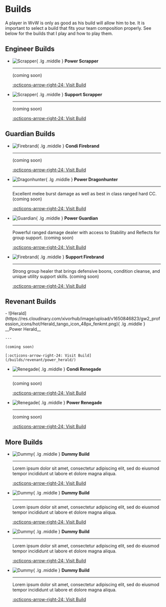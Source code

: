 # Builds
A player in WvW is only as good as his build will allow him to be. It is important to select a build that fits your team composition properly. See below for the builds that I play and how to play them.

## Engineer Builds
<div class="grid cards" markdown>

-   ![Scrapper](https://res.cloudinary.com/xivorhub/image/upload/v1650846729/gw2_profession_icons/hot/Scrapper_tango_icon_48px_try1xg.png){ .lg .middle } __Power Scrapper__

    ---

    (coming soon)

    [:octicons-arrow-right-24: Visit Build](/builds/engineer/power_scrapper/)    

-   ![Scrapper](https://res.cloudinary.com/xivorhub/image/upload/v1650846729/gw2_profession_icons/hot/Scrapper_tango_icon_48px_try1xg.png){ .lg .middle } __Support Scrapper__

    ---

    (coming soon)

    [:octicons-arrow-right-24: Visit Build](/builds/engineer/support_scrapper/)  

</div>

## Guardian Builds
<div class="grid cards" markdown>

-   ![Firebrand](https://res.cloudinary.com/xivorhub/image/upload/v1650846951/gw2_profession_icons/pof/Firebrand_tango_icon_48px_wqhcyn.png){ .lg .middle } __Condi Firebrand__

    ---

    (coming soon)

    [:octicons-arrow-right-24: Visit Build](/builds/guardian/condi-firebrand/) 
      
-   ![Dragonhunter](https://res.cloudinary.com/xivorhub/image/upload/v1650846730/gw2_profession_icons/hot/Dragonhunter_tango_icon_48px_ksn5rc.png){ .lg .middle } __Power Dragonhunter__

    ---

    Excellent melee burst damage as well as best in class ranged hard CC. (coming soon)

    [:octicons-arrow-right-24: Visit Build](/builds/guardian/power-dragonhunter/)

-   ![Guardian](https://res.cloudinary.com/xivorhub/image/upload/v1650847376/gw2_profession_icons/core/Guardian_tango_icon_48px_wo2xxy.png){ .lg .middle } __Power Guardian__

    ---

    Powerful ranged damage dealer with access to Stability and Reflects for group support. (coming soon)

    [:octicons-arrow-right-24: Visit Build](/builds/guardian/power-guardian/)
  
-   ![Firebrand](https://res.cloudinary.com/xivorhub/image/upload/v1650846951/gw2_profession_icons/pof/Firebrand_tango_icon_48px_wqhcyn.png){ .lg .middle } __Support Firebrand__

    ---

    Strong group healer that brings defensive boons, condition cleanse, and unique utility support skills. (coming soon)

    [:octicons-arrow-right-24: Visit Build](/builds/guardian/support-firebrand/) 


</div>

## Revenant Builds

<div class="grid cards" markdown>
-   ![Herald](https://res.cloudinary.com/xivorhub/image/upload/v1650846823/gw2_profession_icons/hot/Herald_tango_icon_48px_fenkmt.png){ .lg .middle } __Power Herald__

    ---

    (coming soon)

    [:octicons-arrow-right-24: Visit Build](/builds/revenant/power_herald/)

-   ![Renegade](https://res.cloudinary.com/xivorhub/image/upload/v1650846887/gw2_profession_icons/pof/Renegade_tango_icon_48px_yf647x.png){ .lg .middle } __Condi Renegade__

    ---

    (coming soon)

    [:octicons-arrow-right-24: Visit Build](/builds/revenant/condi-renegade/)
    
-   ![Renegade](https://res.cloudinary.com/xivorhub/image/upload/v1650846887/gw2_profession_icons/pof/Renegade_tango_icon_48px_yf647x.png){ .lg .middle } __Power Renegade__

    ---

    (coming soon)

    [:octicons-arrow-right-24: Visit Build](/builds/revenant/power-renegade/)
    

</div>

## More Builds
<div class="grid cards" markdown>

-   ![Dummy](https://dummyimage.com/48x48/000/fff&text=Dummy){ .lg .middle } __Dummy Build__

    ---

    Lorem ipsum dolor sit amet, consectetur adipiscing elit, sed do eiusmod tempor incididunt ut labore et dolore magna aliqua. 

    [:octicons-arrow-right-24: Visit Build](#)

-   ![Dummy](https://dummyimage.com/48x48/000/fff&text=Dummy){ .lg .middle } __Dummy Build__

    ---

    Lorem ipsum dolor sit amet, consectetur adipiscing elit, sed do eiusmod tempor incididunt ut labore et dolore magna aliqua. 

    [:octicons-arrow-right-24: Visit Build](#)

-   ![Dummy](https://dummyimage.com/48x48/000/fff&text=Dummy){ .lg .middle } __Dummy Build__

    ---

    Lorem ipsum dolor sit amet, consectetur adipiscing elit, sed do eiusmod tempor incididunt ut labore et dolore magna aliqua. 

    [:octicons-arrow-right-24: Visit Build](#)

-   ![Dummy](https://dummyimage.com/48x48/000/fff&text=Dummy){ .lg .middle } __Dummy Build__

    ---

    Lorem ipsum dolor sit amet, consectetur adipiscing elit, sed do eiusmod tempor incididunt ut labore et dolore magna aliqua. 

    [:octicons-arrow-right-24: Visit Build](#)

</div>

